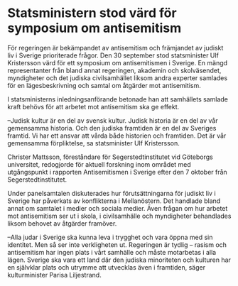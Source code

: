 # Statsministern stod värd för symposium om antisemitism

För regeringen är bekämpandet av antisemitism och främjandet av judiskt liv i Sverige prioriterade frågor. Den 30 september stod statsminister Ulf Kristersson värd för ett symposium om antisemitismen i Sverige. En mängd representanter från bland annat regeringen, akademin och skolväsendet, myndigheter och det judiska civilsamhället liksom andra experter samlades för en lägesbeskrivning och samtal om åtgärder mot antisemitism.


I statsministerns inledningsanförande betonade han att samhällets samlade kraft behövs för att arbetet mot antisemitism ska ge effekt.

–Judisk kultur är en del av svensk kultur. Judisk historia är en del av vår gemensamma historia. Och den judiska framtiden är en del av Sveriges framtid. Vi har ett ansvar att vårda både historien och framtiden. Det är vår gemensamma förpliktelse, sa statsminister Ulf Kristersson.

Christer Mattsson, föreståndare för Segerstedtinstitutet vid Göteborgs universitet, redogjorde för aktuell forskning inom området med utgångspunkt i rapporten Antisemitismen i Sverige efter den 7 oktober från Segerstedtinstitutet.

Under panelsamtalen diskuterades hur förutsättningarna för judiskt liv i Sverige har påverkats av konflikterna i Mellanöstern. Det handlade bland annat om samtalet i medier och sociala medier. Även frågan om hur arbetet mot antisemitism ser ut i skola, i civilsamhälle och myndigheter behandlades liksom behovet av åtgärder framöver.

–Alla judar i Sverige ska kunna leva i trygghet och vara öppna med sin identitet. Men så ser inte verkligheten ut. Regeringen är tydlig – rasism och antisemitism har ingen plats i vårt samhälle och måste motarbetas i alla lägen. Sverige ska vara ett land där den judiska minoriteten och kulturen har en självklar plats och utrymme att utvecklas även i framtiden, säger kulturminister Parisa Liljestrand.
